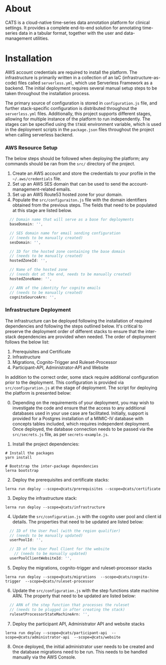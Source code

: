 # About
CATS is a cloud-native time-series data annotation platform for clinical settings.
It provides a complete end-to-end solution for annotating time-series data in a tabular format,
together with the user and data-management utilities.

# Installation
AWS account credentials are required to install the platform. The infrastructure is primarily 
written in a collection of an IaC (infrastructure-as-code) files called `serverless.yml`, which use
Serverless Framework as a backend.
The initial deployment requires several manual setup steps to be taken throughout the installation
process.

The primary source of configuration is stored in `configuration.js` file, and further stack-specific
configuration is distributed throughout the `serverless.yml` files.
Additionally, this project supports different stages, allowing for multiple instance of the platform
to run independently.
The stages can be specified using the `STAGE` environment variable, which is used in the deployment
scripts in the `package.json` files throughout the project when calling serverless backend.

### AWS Resource Setup

The below steps should be followed when deploying the platform; any commands should be ran from the
`src/` directory of the project.

1. Create an AWS account and store the credentials to your profile in the `~/.aws/credentials` file.
2. Set up an AWS SES domain that can be used to send the account-management-related emails.
3. Set up an AWS Route53 hosted zone for your domain.
4. Populate the `src/configuraiton.js` file with the domain identifiers obtained from the previous
steps. The fields that need to be populated at this stage are listed below.

```js
  // Domain name that will serve as a base for deployments
  baseDomain: '',

  // SES domain name for email sending configuration
  // (needs to be manually created)
  sesDomain: '',

  // ID for the hosted zone containing the base domain
  // (needs to be manually created)
  hostedZoneId: '',

  // Name of the hosted zone
  // (needs dot at the end, needs to be manually created)
  hostedZoneName: '',

  // ARN of the identity for cognito emails
  // (needs to be manually created)
  cognitoSourceArn: '',
```

### Infrastructure Deployment

The infrastructure can be deployed following the installation of required dependencies and following
the steps outlined below.
It's critical to preserve the deployment order of different stacks to ensure that the inter-stack
dependencies are provided when needed.
The order of deployment follows the below list:

1. Prerequisites and Certificate
2. Infrastructure
3. Migrations, Cognito-Trigger and Ruleset-Processor
4. Participant-API, Administrator-API and Website

In addition to the correct order, some stack require additional configuration prior to the
deployment.
This configuration is provided via `src/configuration.js` at the stage of deployment.
The script for deploying the platform is presented below:

0. Depending on the requirements of your deployment, you may wish to investigate the code and ensure
that the access to any additional databases used in your use case are facilitated. Initially, 
support is provided for a Postgres installation of a MIMIC-IV database with concepts tables 
included, which requires independent deployment. Once deployed, the database connection needs to be
passed via the `src/secrets.js` file, as per `secrets-example.js`.


1. Install the project dependencies:
```shell
# Install the packages
yarn install

# Bootstrap the inter-package dependencies
lerna bootstrap 
```

2. Deploy the prerequisites and certificate stacks:
```shell
lerna run deploy --scope=@cats/prerequisites --scope=@cats/certificate
```

3. Deploy the infrastructure stack:
```shell
lerna run deploy --scope=@cats/infrastructure
```

4. Update the `src/configuration.js` with the cognito user pool and client id details.
The properties that need to be updated are listed below:

```js
  // ID of the User Pool (with the region qualifier)
  // (needs to be manually updated)
  userPoolId: '',

  // ID of the User Pool Client for the website
    // (needs to be manually updated)
  userPoolClientWebsiteId: '',
```

5. Deploy the migrations, cognito-trigger and ruleset-processor stacks
```shell
lerna run deploy --scope=@cats/migrations  --scope=@cats/cognito-trigger  --scope=@cats/ruleset-processor
```

6. Update the `src/configuration.js` with the step functions state machine ARN.
   The property that need to be updated are listed below:

```js
  // ARN of the step function that processes the ruleset
  // (needs to be plugged in after creating the stack)
  rulesetProcessorStateMachineArn: '',
```

7. Deploy the participant API, Administrator API and website stacks
```shell
lerna run deploy --scope=@cats/participant-api  --scope=@cats/administrator-api  --scope=@cats/website
```

8. Once deployed, the initial administrator user needs to be created and the database migrations 
need to be run. This needs to be handled manually via the AWS Console.
